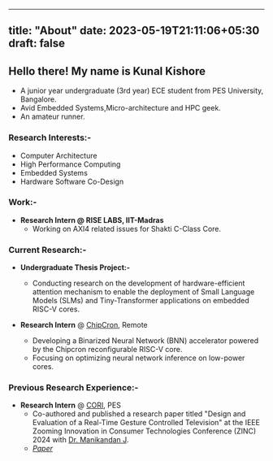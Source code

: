 
---
title: "About"
date: 2023-05-19T21:11:06+05:30
draft: false
---
## Hello there! My name is Kunal Kishore

- A junior year undergraduate (3rd year) ECE student from PES University, Bangalore.
- Avid Embedded Systems,Micro-architecture and HPC geek.
- An amateur runner.

### Research Interests:-

- Computer Architecture 
- High Performance Computing 
- Embedded Systems
- Hardware Software Co-Design

### Work:-

- **Research Intern @ RISE LABS, IIT-Madras**
    - Working on AXI4 related issues for Shakti C-Class Core.

### Current Research:-

- **Undergraduate Thesis Project:-**
    - Conducting research on the development of hardware-efficient attention mechanism to enable
      the deployment of Small Language Models (SLMs) and Tiny-Transformer applications on embedded
      RISC-V cores.

- **Research Intern** @ [ChipCron](https://chipcron-pvt-ltd.github.io/webpage/), Remote
    - Developing a Binarized Neural Network (BNN) accelerator powered by the Chipcron reconfigurable RISC-V core. 
    - Focusing on optimizing neural network inference on low-power cores.


### Previous Research Experience:-

- **Research Intern** @ [CORI](https://cori.pes.edu/), PES
    - Co-authored and published a research paper titled "Design and Evaluation of a Real-Time Gesture
      Controlled Television" at the IEEE Zooming Innovation in Consumer Technologies Conference (ZINC) 
      2024 with [Dr. Manikandan J](https://scholar.google.com/citations?hl=en&user=Xw--zsIAAAAJ).
    - *[Paper](https://ieeexplore.ieee.org/abstract/document/10579372)*


